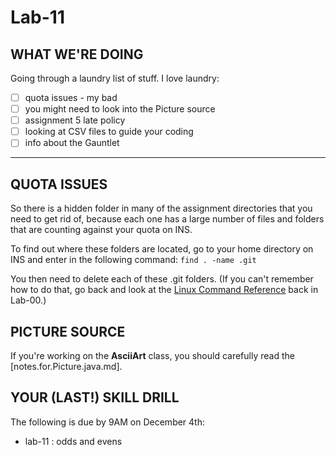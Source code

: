 # Lab-11

## WHAT WE'RE DOING

Going through a laundry list of stuff.
I love laundry:

- [ ] quota issues - my bad
- [ ] you might need to look into the Picture source
- [ ] assignment 5 late policy
- [ ] looking at CSV files to guide your coding
- [ ] info about the Gauntlet

---

## QUOTA ISSUES

So there is a hidden folder in many of the assignment directories that you need to get rid of, because each one has a large number of files and folders that are counting against your quota on INS.

To find out where these folders are located, go to your home directory on INS and enter in the following command: `find . -name .git`

You then need to delete each of these .git folders. (If you can't remember how to do that, go back and look at the [Linux Command Reference](https://bit.ly/mru-1501-linux-ref) back in Lab-00.)

## PICTURE SOURCE

If you're working on the **AsciiArt** class, you should carefully read the [notes.for.Picture.java.md].

## YOUR (LAST!) SKILL DRILL

The following is due by 9AM on December 4th:

- lab-11 : odds and evens
